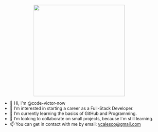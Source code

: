<p align="center"><img width="300" src="https://user-images.githubusercontent.com/8168962/146066829-1116c9ba-242d-4b0b-91a4-4b01109fc868.png"></p>


- 👋 Hi, I’m @code-victor-now
- 👀 I’m interested in starting a career as a Full-Stack Developer.
- 🌱 I’m currently learning the basics of GitHub and Programming.
- 💞️ I’m looking to collaborate on small projects, because I´m still learning. 
- 📫 You can get in contact with me by email: vcalesco@gmail.com



<!---
Calesco/Calesco is a ✨ special ✨ repository because its `README.md` (this file) appears on your GitHub profile.
You can click the Preview link to take a look at your changes.
--->

